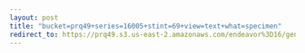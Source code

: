 ```yaml
---
layout: post
title: "bucket=prq49+series=16005+stint=69+view=text+what=specimen"
redirect_to: https://prq49.s3.us-east-2.amazonaws.com/endeavor%3D16/genomes/stage%3D0%2Bwhat%3Dgenerated/stint%3D69/series%3D16005/a%3Dgenome%2Bcriteria%3Dabundance%2Bmorph%3Dwildtype%2Bproc%3D0%2Bseries%3D16005%2Bstint%3D69%2Bthread%3D0%2Bvariation%3Dmaster%2Bext%3D.json.gz
---
```

